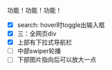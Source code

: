 功能！功能！功能！
- [x] search: hover时toggle出输入框
- [x] 三：全网页div
- [x] 上部有下拉式导航栏
- [ ] 中部swiper轮播
- [ ] 下部图片指向后可以放大一点